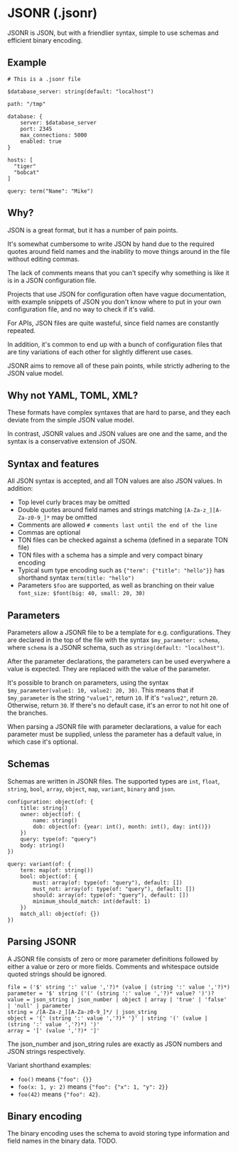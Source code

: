 #  JSONR (.jsonr)

JSONR is JSON, but with a friendlier syntax, simple to use schemas and efficient binary encoding.


## Example

    # This is a .jsonr file

    $database_server: string(default: "localhost")

    path: "/tmp"

    database: {
        server: $database_server
        port: 2345
        max_connections: 5000
        enabled: true
    }

    hosts: [
      "tiger"
      "bobcat"
    ]

    query: term("Name": "Mike")



## Why?

JSON is a great format, but it has a number of pain points. 

It's somewhat cumbersome to write JSON by hand due to the required quotes around field names and the inability to move things around in the file without editing commas. 

The lack of comments means that you can't specify why something is like it is in a JSON configuration file.

Projects that use JSON for configuration often have vague documentation, with example snippets of JSON you don't know where to put in your own configuration file, and no way to check if it's valid. 

For APIs, JSON files are quite wasteful, since field names are constantly repeated.

In addition, it's common to end up with a bunch of configuration files that are tiny variations of each other for slightly different use cases.

JSONR aims to remove all of these pain points, while strictly adhering to the JSON value model.


## Why not YAML, TOML, XML?

These formats have complex syntaxes that are hard to parse, and they each deviate from the simple JSON value model. 

In contrast, JSONR values and JSON values are one and the same, and the syntax is a conservative extension of JSON.


## Syntax and features

All JSON syntax is accepted, and all TON values are also JSON values. In addition:

 * Top level curly braces may be omitted
 * Double quotes around field names and strings matching `[A-Za-z_][A-Za-z0-9_]*` may be omitted
 * Comments are allowed `# comments last until the end of the line` 
 * Commas are optional
 * TON files can be checked against a schema (defined in a separate TON file)
 * TON files with a schema has a simple and very compact binary encoding
 * Typical sum type encoding such as `{"term": {"title": "hello"}}` has shorthand syntax `term(title: "hello")`
 * Parameters `$foo` are supported, as well as branching on their value `font_size: $font(big: 40, small: 20, 30)`

## Parameters

Parameters allow a JSONR file to be a template for e.g. configurations. They are declared in the top of the file with the syntax `$my_parameter: schema`, where `schema` is a JSONR schema, such as `string(default: "localhost")`. 

After the parameter declarations, the parameters can be used everywhere a value is expected. They are replaced with the value of the parameter.

It's possible to branch on parameters, using the syntax `$my_parameter(value1: 10, value2: 20, 30)`. This means that if `$my_parameter` is the string `"value1"`, return `10`. If it's `"value2"`, return `20`. Otherwise, return `30`. If there's no default case, it's an error to not hit one of the branches.

When parsing a JSONR file with parameter declarations, a value for each parameter must be supplied, unless the parameter has a default value, in which case it's optional.


## Schemas

Schemas are written in JSONR files. The supported types are `int`, `float`, `string`, `bool`, `array`, `object`, `map`, `variant`, `binary` and `json`.

    configuration: object(of: {
        title: string()
        owner: object(of: {
            name: string()
            dob: object(of: {year: int(), month: int(), day: int()})
        })
        query: type(of: "query")
        body: string()
    })

    query: variant(of: {
        term: map(of: string())
        bool: object(of: {
            must: array(of: type(of: "query"), default: [])
            must_not: array(of: type(of: "query"), default: [])
            should: array(of: type(of: "query"), default: [])
            minimum_should_match: int(default: 1)
        }) 
        match_all: object(of: {})
    })


## Parsing JSONR

A JSONR file consists of zero or more parameter definitions followed by either a value or zero or more fields. Comments and whitespace outside quoted strings should be ignored.

```
file = ('$' string ':' value ','?)* (value | (string ':' value ','?)*)
parameter = '$' string ('(' (string ':' value ','?)* value? ')')?
value = json_string | json_number | object | array | 'true' | 'false' | 'null' | parameter
string = /[A-Za-z_][A-Za-z0-9_]*/ | json_string
object = '{' (string ':' value ','?)* '}' | string '(' (value | (string ':' value ','?)*) ')'
array = '[' (value ','?)* ']'
```

The json_number and json_string rules are exactly as JSON numbers and JSON strings respectively.

Variant shorthand examples: 

 * `foo()` means `{"foo": {}}`
 * `foo(x: 1, y: 2)` means `{"foo": {"x": 1, "y": 2}}`
 * `foo(42)` means `{"foo": 42}`.


## Binary encoding

The binary encoding uses the schema to avoid storing type information and field names in the binary data. TODO.
